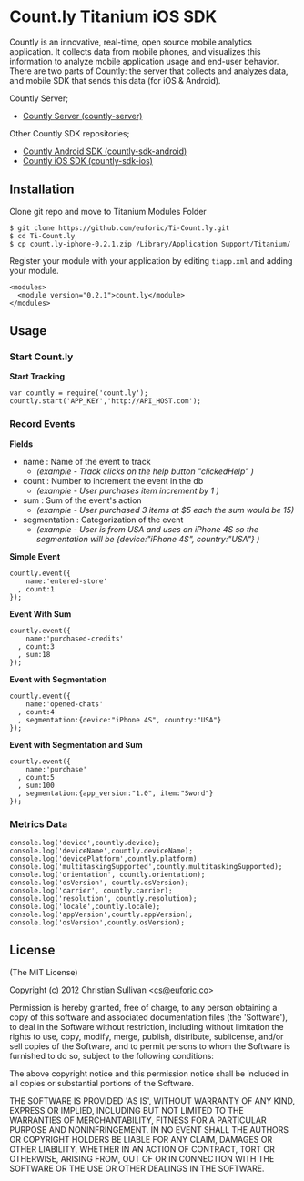 # Count.ly Titanium iOS SDK

Countly is an innovative, real-time, open source mobile analytics application. It collects data from mobile phones, and visualizes this information to analyze mobile application usage and end-user behavior. There are two parts of Countly: the server that collects and analyzes data, and mobile SDK that sends this data (for iOS & Android).

Countly Server;

- [Countly Server (countly-server)](https://github.com/Countly/countly-server)

Other Countly SDK repositories;

- [Countly Android SDK (countly-sdk-android)](https://github.com/Countly/countly-sdk-android)
- [Countly iOS SDK (countly-sdk-ios)](https://github.com/Countly/countly-sdk-ios)


## Installation

Clone git repo and move to Titanium Modules Folder
```
$ git clone https://github.com/euforic/Ti-Count.ly.git
$ cd Ti-Count.ly
$ cp count.ly-iphone-0.2.1.zip /Library/Application Support/Titanium/
```

Register your module with your application by editing `tiapp.xml` and adding your module.

```
<modules>
  <module version="0.2.1">count.ly</module>
</modules>
```

## Usage

### Start Count.ly

**Start Tracking**
```
var countly = require('count.ly');
countly.start('APP_KEY','http://API_HOST.com');
```

### Record Events

**Fields**

- name : Name of the event to track
  - _(example - Track clicks on the help button "clickedHelp" )_
- count : Number to increment the event in the db
  - _(example - User purchases item increment by 1 )_
- sum : Sum of the event's action
  - _(example - User purchased 3 items at $5 each the sum would be 15)_
- segmentation : Categorization of the event
  - _(example - User is from USA and uses an iPhone 4S so the segmentation will be {device:"iPhone 4S", country:"USA"} )_

**Simple Event**
```
countly.event({
    name:'entered-store'
  , count:1
});
```

**Event With Sum**
```
countly.event({
    name:'purchased-credits'
  , count:3
  , sum:18
});
```

**Event with Segmentation**
```
countly.event({
    name:'opened-chats'
  , count:4
  , segmentation:{device:"iPhone 4S", country:"USA"}
});
```

**Event with Segmentation and Sum**
```
countly.event({
    name:'purchase'
  , count:5
  , sum:100
  , segmentation:{app_version:"1.0", item:"Sword"}
});
```

### Metrics Data

```
console.log('device',countly.device);
console.log('deviceName',countly.deviceName);
console.log('devicePlatform',countly.platform)
console.log('multitaskingSupported',countly.multitaskingSupported);
console.log('orientation', countly.orientation);
console.log('osVersion', countly.osVersion);
console.log('carrier', countly.carrier);
console.log('resolution', countly.resolution);
console.log('locale',countly.locale);
console.log('appVersion',countly.appVersion);
console.log('osVersion',countly.osVersion);
```

## License

(The MIT License)

Copyright (c) 2012 Christian Sullivan &lt;cs@euforic.co&gt;

Permission is hereby granted, free of charge, to any person obtaining
a copy of this software and associated documentation files (the
'Software'), to deal in the Software without restriction, including
without limitation the rights to use, copy, modify, merge, publish,
distribute, sublicense, and/or sell copies of the Software, and to
permit persons to whom the Software is furnished to do so, subject to
the following conditions:

The above copyright notice and this permission notice shall be
included in all copies or substantial portions of the Software.

THE SOFTWARE IS PROVIDED 'AS IS', WITHOUT WARRANTY OF ANY KIND,
EXPRESS OR IMPLIED, INCLUDING BUT NOT LIMITED TO THE WARRANTIES OF
MERCHANTABILITY, FITNESS FOR A PARTICULAR PURPOSE AND NONINFRINGEMENT.
IN NO EVENT SHALL THE AUTHORS OR COPYRIGHT HOLDERS BE LIABLE FOR ANY
CLAIM, DAMAGES OR OTHER LIABILITY, WHETHER IN AN ACTION OF CONTRACT,
TORT OR OTHERWISE, ARISING FROM, OUT OF OR IN CONNECTION WITH THE
SOFTWARE OR THE USE OR OTHER DEALINGS IN THE SOFTWARE.